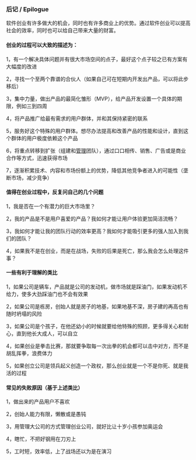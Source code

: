 ### 后记 / Epilogue

软件创业有许多做大的机会，同时也有许多商业上的优势。通过软件创业可以提高社会的效率，同时也可以给自己带来大量的财富。

#### 创业的过程可以大致的描述为：

1，有一个解决具体问题并有很大市场空间的点子，最好这个点子较之已有方案有大幅度的改进

2，寻找一个至两个靠谱的合伙人（如果自己可在短期内开发出产品，可以将此步移后）

3，集中力量，做出产品的最简化雏形（MVP），给产品开发设置一个具体的期限，例如三到四周

4，将产品推广给最有需求的用户群体，并和其保持紧密的联系

5，服务好这个特殊的用户群体。想尽办法提高和改善产品的性能和设计，直到这个群体的用户极度依赖这个产品

6，将重点转移到扩张（组建和[管理](http://firstround.com/review/this-90-day-plan-turns-engineers-into-remarkable-managers/)团队），通过口口相传、销售、广告或是商业合作等方式，迅速获得市场

7，逐渐积累技术、内容和市场份额上的优势，降低其他竞争者进入的可能性（垄断市场，减少竞争）

#### 值得在创业过程中，反复问自己的几个问题

1，我是否在一个有潜力的巨大市场里？

2，我的产品是不是用户喜爱的产品？我如何才能让用户体验更加简洁流畅？

3，我如何才能让我的团队行动的效率更高？我如何才能吸引更多的强人加入到我们的团队？

4，如果我不是在创业，而是在战场，失败的后果是死亡，那么我会怎么处理这件事？

#### 一些有利于理解的类比

1，如果公司是辆车，产品就是公司的发动机，做市场就是踩油门，如果发动机不给力，使多大劲踩油门也不会有效果

2，如果公司是栋房，创始人就是房子的地基，如果地基不深，房子建的再高也有随时坍塌的风险

3，如果公司是个孩子，在他还幼小的时候就要给他特殊的照顾，更多得关心和耐心，直到他长大成人，可以自立

4，如果创业是拳击比赛，那就要争取每一次出拳的机会都可以击中对方，而不是胡乱挥拳，浪费体力

5，如果创立公司是领兵起义创造一个政权，那么创业就是一个不是你死、就是我活的过程

#### 常见的失败原因（基于上述类比）

1，做出来的产品用户不喜欢

2，创始人能力有限，懒散或是愚钝

3，用管理大公司的方式管理创业公司，就好比让十岁小孩参加奥运会

4，瞎忙，不把好钢用在刀刃上

5，工时短，效率低，上了战场还以为是在演习
